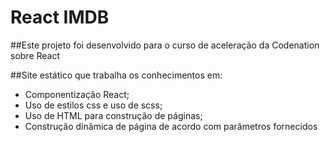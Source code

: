 # React IMDB

##Este projeto foi desenvolvido para o curso de aceleração da Codenation sobre React

##Site estático que trabalha os conhecimentos em:

- Componentização React;
- Uso de estilos css e uso de scss;
- Uso de HTML para construção de páginas;
- Construção dinâmica de página de acordo com parâmetros fornecidos
